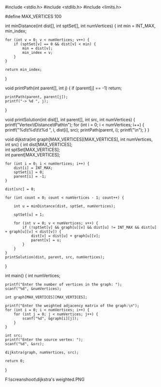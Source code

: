 #include <stdio.h>
#include <stdlib.h>
#include <limits.h>

#define MAX_VERTICES 100

int minDistance(int dist[], int sptSet[], int numVertices) {
    int min = INT_MAX, min_index;

    for (int v = 0; v < numVertices; v++) {
        if (sptSet[v] == 0 && dist[v] < min) {
            min = dist[v];
            min_index = v;
        }
    }

    return min_index;
}

void printPath(int parent[], int j) {
    if (parent[j] == -1)
        return;

    printPath(parent, parent[j]);
    printf("-> %d ", j);
}

void printSolution(int dist[], int parent[], int src, int numVertices) {
    printf("Vertex\tDistance\tPath\n");
    for (int i = 0; i < numVertices; i++) {
        printf("%d\t%d\t\t%d ", i, dist[i], src);
        printPath(parent, i);
        printf("\n");
    }
}

void dijkstra(int graph[MAX_VERTICES][MAX_VERTICES], int numVertices, int src) {
    int dist[MAX_VERTICES];   
    int sptSet[MAX_VERTICES];  
    int parent[MAX_VERTICES];   

    for (int i = 0; i < numVertices; i++) {
        dist[i] = INT_MAX;
        sptSet[i] = 0;
        parent[i] = -1;
    }

    dist[src] = 0;

    for (int count = 0; count < numVertices - 1; count++) {
     
        int u = minDistance(dist, sptSet, numVertices);

        sptSet[u] = 1;

        for (int v = 0; v < numVertices; v++) {
            if (!sptSet[v] && graph[u][v] && dist[u] != INT_MAX && dist[u] + graph[u][v] < dist[v]) {
                dist[v] = dist[u] + graph[u][v];
                parent[v] = u;
            }
        }
    }
    printSolution(dist, parent, src, numVertices);
}

int main() {
    int numVertices;

    printf("Enter the number of vertices in the graph: ");
    scanf("%d", &numVertices);

    int graph[MAX_VERTICES][MAX_VERTICES];

    printf("Enter the weighted adjacency matrix of the graph:\n");
    for (int i = 0; i < numVertices; i++) {
        for (int j = 0; j < numVertices; j++) {
            scanf("%d", &graph[i][j]);
        }
    }

    int src;
    printf("Enter the source vertex: ");
    scanf("%d", &src);

    dijkstra(graph, numVertices, src);

    return 0;
}

F:\screanshoot\dijkstra's weighted.PNG
